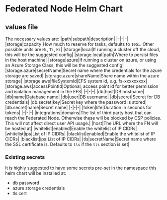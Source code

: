 # Federated Node Helm Chart

## values file
The necessary values are:
|path|subpath|description|
|-|-|-|
|storage|capacity|How much to reserve for tasks, defaults to `10Gi`. Other possible units are `Mi`, `Ti`, `Ki`|
|storage|local|If running a cluster off the cloud, this will be the suggested config|
|storage.local|path|Where to persist files in the host machine|
|storage|azure|If running a cluster on azure, or using an Azure Storage Class, this will be the suggested config|
|storage.azure|secretName|Secret name where the credentials for the azure storage are saved|
|storage.azure|shareName|Share name within the azure storage|
|storage.aws|fileSystemId|EFS system id, e.g. fs-xxxxxxxxx|
|storage.aws|accessPointId|Optional, access point id for better permission and isolation management in the EFS|
|-|-|-|
|db|host|DB hostname|
|db|name|Database name|
|db|user|DB username|
|db|secret|Secret for DB credentials|
|db.secret|key|Secret key where the password is stored|
|db.secret|name|Secret name|
|-|-|-|
|token|life|Duration in seconds for tokens|
|-|-|-|
|integrations|domains|The list of third party host that can reach the Federated Node. Otherwise these will be blocked by CSP policies. This will not affect direct user API usage.|
|host|The URL where the FN will be hosted at|
|whitelist|enabled|Enable the whitelist of IP CIDRs|
|whitelist|ips|List of IP CIDRs|
|blacklist|enabled|Enable the whitelist of IP CIDRs|
|blacklist|ips|List of IP CIDRs|
|tls|secretName|Secret name where the SSL certificate is. Defaults to `tls` if the `tls` section is set|

### Existing secrets
It is highly suggested to have some secrets pre-set in the namespace this helm chart will be installed at:
- db password
- azure storage credentials
- tls cert
